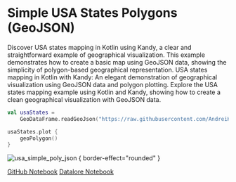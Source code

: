 # Simple USA States Polygons (GeoJSON)

<web-summary>
Discover USA states mapping in Kotlin using Kandy, a clear and straightforward example of geographical visualization.
This example demonstrates how to create a basic map using GeoJSON data, showing the simplicity of polygon-based geographical representation.
</web-summary>

<card-summary>
USA states mapping in Kotlin with Kandy: An elegant demonstration of geographical visualization using GeoJSON data and polygon plotting.
</card-summary>

<link-summary>
Explore the USA states mapping example using Kotlin and Kandy, showing how to create a clean geographical visualization with GeoJSON data.
</link-summary>


<!---IMPORT org.jetbrains.kotlinx.kandy.geo.samples.gallery.Geo-->

<!---FUN usa_simple_poly_json-->

```kotlin
val usaStates =
    GeoDataFrame.readGeoJson("https://raw.githubusercontent.com/AndreiKingsley/datasets/refs/heads/main/USA.json")

usaStates.plot {
    geoPolygon()
}
```

<!---END-->

![usa_simple_poly_json](usa_simple_poly_json.svg) { border-effect="rounded" }

<seealso style="cards">
       <category ref="example-ktnb">
           <a href="https://github.com/Kotlin/kandy/blob/main/examples/notebooks/lets-plot/samples/area/simple_area.ipynb" summary="View the notebook on our GitHub repository">GitHub Notebook</a>
           <a href="https://datalore.jetbrains.com/report/static/KQKedA4jDrKu63O53gEN0z/LmZB0wrcS6YNG09OENeQsH" summary="Experiment with this example on Datalore">Datalore Notebook</a>
       </category>
</seealso>
